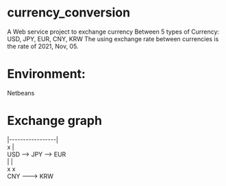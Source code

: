 # currency_conversion

A Web service project to exchange currency
Between 5 types of Currency: USD, JPY, EUR, CNY, KRW
The using exchange rate between currencies is the rate of 2021, Nov, 05. 
# Environment:
Netbeans

# Exchange graph

|-----------------|<br />
x                 |<br />
USD --> JPY --> EUR<br />
         |        |<br />
         x        x<br />
         CNY ---> KRW<br />
